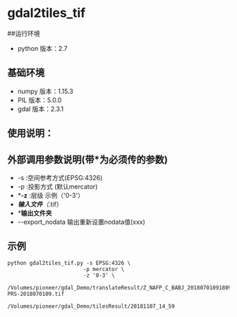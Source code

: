 # gdal2tiles_tif
##运行环境
* python 版本：2.7 
## 基础环境
* numpy 版本：1.15.3
* PIL 版本：5.0.0
* gdal 版本：2.3.1

## 使用说明：


## 外部调用参数说明(带*为必须传的参数)
* -s :空间参考方式(EPSG:4326)
* -p :投影方式 (默认mercator)
* ***-z** :层级 示例（'0-3'）
* ***输入文件**（*.tif）
* ***输出文件夹**
* --export_nodata 输出重新设置nodata值(xxx)

## 示例
```
python gdal2tiles_tif.py -s EPSG:4326 \
                        -p mercator \
                        -z '0-3' \
                        /Volumes/pioneer/gdal_Demo/translateResult/Z_NAFP_C_BABJ_20180701091809_P_CLDAS_RT_ASI_0P0625_HOR-PRS-2018070109.tif 
                        /Volumes/pioneer/gdal_Demo/tilesResult/20181107_14_59

```